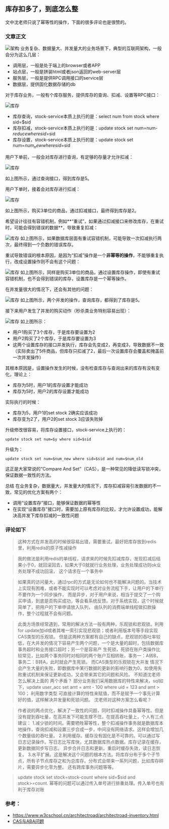 ## 库存扣多了，到底怎么整
文中沈老师只说了幂等性的操作，下面的很多评论也是很赞的。
### 文章正文
![架构](https://github.com/weifansym/dbDoc/blob/master/images/mysql/set001.png)
业务复杂、数据量大、并发量大的业务场景下，典型的互联网架构，一般会分为这么几层：
* 调用层，一般是处于端上的browser或者APP
* 站点层，一般是拼装html或者json返回的web-server层
* 服务层，一般是提供RPC调用接口的service层
* 数据层，提供固化数据存储的db

对于库存业务，一般有个库存服务，提供库存的查询、扣减、设置等RPC接口：

![库存](https://github.com/weifansym/dbDoc/blob/master/images/mysql/set002.png)
* 库存查询，stock-service本质上执行的是：select num from stock where sid=$sid
* 库存扣减，stock-service本质上执行的是：update stock set num=num-$reduce where sid=$sid
* 库存设置，stock-service本质上执行的是：update stock set num=$num_new where sid=$sid

用户下单前，一般会对库存进行查询，有足够的存量才允许扣减：

![库存](https://github.com/weifansym/dbDoc/blob/master/images/mysql/set003.png)

如上图所示，通过查询接口，得到库存是5。

用户下单时，接着会对库存进行扣减：

![库存](https://github.com/weifansym/dbDoc/blob/master/images/mysql/set004.png)

如上图所示，购买3单位的商品，通过扣减接口，最终得到库存是2。

希望设计往往有容错机制，例如**“重试”，如果通过扣减接口来修改库存，在重试时，可能会得到错误的数据**，导致重复扣减：

![库存](https://github.com/weifansym/dbDoc/blob/master/images/mysql/set005.png)
如上图所示，如果数据库层面有重试容错机制，可能导致一次扣减执行两次，最终得到一个负数的错误库存。

重试导致错误的根本原因，是因为“扣减”操作是一个**非幂等的操作**，不能够重复执行，改成设置操作则不会有这个问题：

![库存](https://github.com/weifansym/dbDoc/blob/master/images/mysql/set006.png)
如上图所示，同样是购买3单位的商品，通过设置库存操作，即使有重试容错机制，也不会得到错误的库存，设置库存是一个幂等操作。

在并发量很大的情况下，还会有其他的问题：

![库存](https://github.com/weifansym/dbDoc/blob/master/images/mysql/set007.png)
如上图所示，两个并发的操作，查询库存，都得到了库存是5。

接下来用户发生了并发的购买动作（秒杀类业务特别容易出现）：

![库存](https://github.com/weifansym/dbDoc/blob/master/images/mysql/set008.png)
如上图所示：
* 用户1购买了3个库存，于是库存要设置为2
* 用户2购买了2个库存，于是库存要设置为3
* 这两个设置库存的接口并发执行，库存会先变成2，再变成3，导致数据不一致（实际卖出了5件商品，但库存只扣减了2，最后一次设置库存会覆盖和掩盖前一次并发操作）

其根本原因是，设置操作发生的时候，没有检查库存与查询出来的库存有没有变化，理论上：
* 库存为5时，用户1的库存设置才能成功
* 库存为5时，用户2的库存设置才能成功

实际执行的时候：
* 库存为5，用户1的set stock 2确实应该成功
* 库存变为2了，用户2的set stock 3应该失败掉

升级修改很容易，将库存设置接口，stock-service上执行的：
```
update stock set num=$y where sid=$sid
```
升级为：
```
update stock set num=$num_new where sid=$sid and num=$num_old
```
这正是大家常说的“Compare And Set”（CAS），是一种常见的降低读写锁冲突，保证数据一致性的方法。

总结
在业务复杂，数据量大，并发量大的情况下，库存扣减容易引发数据的不一致，常见的优化方案有两个：
* 调用“设置库存”接口，能够保证数据的幂等性
* 在实现“设置库存”接口时，需要加上原有库存的比较，才允许设置成功，能解决高并发下库存扣减的一致性问题
### 评论如下
> 这种方式在并发高的时候很容易出错，需要重试，最好把库存放到redis里，利用redis的原子性减操作

> 我的做法是利用redis的单线程，请求来的时候先扣减库存，发现扣减后结果小于0，就回滚回去，如果大于0就就行业务处理，业务处理成功则ok业务处理不成功回滚，
这个请求在一个事务中

> 如果真的访问量大，通过rpc的方式是无论如何也不能解决问题的。当技术上实现有困难，或者不能实现时可以考虑对业务流程下手，让用户的下单行不要作为一个同步操作，
而是异步，对于用户来说，相当于提交了一个购买申请，到底是否购买成功，等会看系统反馈。对于系统实现，这个时候就简单了，把用户的下单申请放入队列，
由队列的消费端单线程做扣款操作，整个过程就不会有问题。

> 此类方场景经常遇到，常用的解决方法一般有两种，乐观锁和悲观锁。利用for update加id戓者其唯一索引实现悲观锁；戓者利用版本号等手段实现CAS类型的乐观锁。
但是这两种方案都有自己的缺点，悲观锁的吞吐率较低，在大并发的情况下容易产生两个问题，一个是大量的超时，包括数据库事务超时和业务接口超时；另一个是容易产
生死锁，死锁在账户类操作比较常见，比如两个事务同时对相同的两个账户互相转账，事务一：A转B，事务二：B转A，此时就会产生死锁。 而CAS类型的乐观锁在大并发
情况下会产生大量的失败，即数据库中某行数据的更新的影响行数为0，如使用失败重试机制来保证更新成功，又会带来其它的问题和风险。 不知道沈老师怎么解决上面的
两个矛盾？ 部分业务我们采用数据库的特性来解决，sql如下，update user_acc set amt = amt - 100 where uid = 123 and amt > 100； 利用数字类型
可直接计算的特性来赋值，而不是赋予一个事先计算好的值，这样解决并发量和死锁问题。 沈老师对这种方案怎么看呢？

> 作者说的两点优化，解决了一致性的问题，同时扣减操作具备幂等性。但是没有提到吞吐量，在高并发下可能支撑不住。在提高吞吐量上，个人有三点建议：
1.减少锁的时间。需要牺牲幂等性，整个扣减操作事务就是数据库本地操作，查询扣减和设置三步合成一步，中间没有网络请求。这样会增加几个数量级的吞吐量。 
2.利用缓存。缓存没有固化是不可靠的。可以通过写日志记录操作。写日志比写库快，尤其数据库热点数据。库存记录在缓存，更新数据同步写日志。
异步合并日志和更新。重启时缓存失效，读日志恢复。 
3.水平扩展。这是解决这个问题的根本方法。将库存分布于多个子节点，所有子节点库存之和为总库存。分布式会带来一系列问题，比如库存碎片，需要异步化零为整。
还有跨库事务问题等等。

> update stock set stock=stock-count where sid=$sid and stock>=count. 幂等的问题可以通过传入单号进行排重处理。传入单号也有利于库存对账

### 参考：
* https://www.w3cschool.cn/architectroad/architectroad-inventory.html
* [CAS与ABA问题](https://www.w3cschool.cn/architectroad/architectroad-cas-optimization.html)
